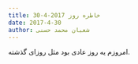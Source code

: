 ```yaml
---
title: خاطره روز 2017-4-30
date: 2017-4-30
author: شعبان محمد حسنی
---
```


امروزم یه روز عادی بود مثل روزای گذشته.